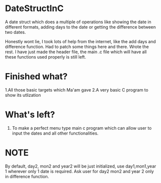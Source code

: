 # DateStructInC
A date struct which does a multiple of operations like showing the date in different formats, adding days to the date or getting the difference between two dates.


Honestly wont lie, I took lots of help from the internet, like the add days and difference function. Had to patch some things here and there. Wrote the rest. I have just made the header file, the main .c file which will have all these functions used properly is still left.

# Finished what?
1.All those basic targets which Ma'am gave
2.A very basic C program to show its utlization

# What's left?
1. To make a perfect menu type main c program which can allow user to input the dates and all other functionalities.

# NOTE
By default, day2, mon2 and year2 will be just initialized, use day1,mon1,year 1 wherever only 1 date is required.
Ask user for day2 mon2 and year 2 only in difference function.
